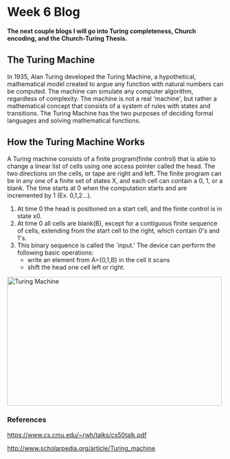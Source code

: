 # Week 6 Blog
**The next couple blogs I will go into Turing completeness, Church encoding, and the Church-Turing Thesis.**
## The Turing Machine
In 1935, Alan Turing developed the Turing Machine, a hypothetical, mathematical model created to argue any function with natural numbers can be computed. The machine can simulate any computer algorithm, regardless of complexity. The machine is not a real 'machine', but rather a mathematical concept that consists of a system of rules with states and transitions. The Turing Machine has the two purposes of deciding formal languages and solving mathematical functions. 

## How the Turing Machine Works
A Turing machine consists of a finite program(finite control) that is able to change a linear list of cells using one access pointer called the head. The two directions on the cells, or tape are right and left. The finite program can be in any one of a finite set of states X, and each cell can contain a 0, 1, or a blank. The time starts at 0 when the computation starts and are incremented by 1 (Ex. 0,1,2...). 

1. At time 0 the head is positioned on a start cell, and the finite control is in state x0. 
2. At time 0 all cells are blank(B), except for a contiguous finite sequence of cells, extending from the start cell to the right, which contain 0's and 1's.
3. This binary sequence is called the `input.' The device can perform the following basic operations:
    * write an element from A={0,1,B} in the cell it scans
    * shift the head one cell left or right.


<img src="https://iq.opengenus.org/content/images/2019/07/TurigMachine.png" alt="Turing Machine" class = "alignleft" height = "300" width="500"/>

### References
https://www.cs.cmu.edu/~rwh/talks/cs50talk.pdf

http://www.scholarpedia.org/article/Turing_machine